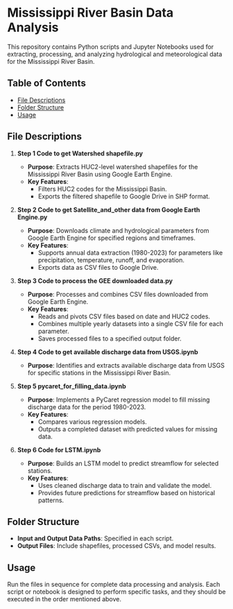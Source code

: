 # Mississippi River Basin Data Analysis

This repository contains Python scripts and Jupyter Notebooks used for extracting, processing, and analyzing hydrological and meteorological data for the Mississippi River Basin.

## Table of Contents
- [File Descriptions](#file-descriptions)
- [Folder Structure](#folder-structure)
- [Usage](#usage)

## File Descriptions

1. **Step 1 Code to get Watershed shapefile.py**
   - **Purpose**: Extracts HUC2-level watershed shapefiles for the Mississippi River Basin using Google Earth Engine.
   - **Key Features**:
     - Filters HUC2 codes for the Mississippi Basin.
     - Exports the filtered shapefile to Google Drive in SHP format.

2. **Step 2 Code to get Satellite_and_other data from Google Earth Engine.py**
   - **Purpose**: Downloads climate and hydrological parameters from Google Earth Engine for specified regions and timeframes.
   - **Key Features**:
     - Supports annual data extraction (1980-2023) for parameters like precipitation, temperature, runoff, and evaporation.
     - Exports data as CSV files to Google Drive.

3. **Step 3 Code to process the GEE downloaded data.py**
   - **Purpose**: Processes and combines CSV files downloaded from Google Earth Engine.
   - **Key Features**:
     - Reads and pivots CSV files based on date and HUC2 codes.
     - Combines multiple yearly datasets into a single CSV file for each parameter.
     - Saves processed files to a specified output folder.

4. **Step 4 Code to get available discharge data from USGS.ipynb**
   - **Purpose**: Identifies and extracts available discharge data from USGS for specific stations in the Mississippi River Basin.

5. **Step 5 pycaret_for_filling_data.ipynb**
   - **Purpose**: Implements a PyCaret regression model to fill missing discharge data for the period 1980-2023.
   - **Key Features**:
     - Compares various regression models.
     - Outputs a completed dataset with predicted values for missing data.

6. **Step 6 Code for LSTM.ipynb**
   - **Purpose**: Builds an LSTM model to predict streamflow for selected stations.
   - **Key Features**:
     - Uses cleaned discharge data to train and validate the model.
     - Provides future predictions for streamflow based on historical patterns.

## Folder Structure
- **Input and Output Data Paths**: Specified in each script.
- **Output Files**: Include shapefiles, processed CSVs, and model results.

## Usage
Run the files in sequence for complete data processing and analysis. Each script or notebook is designed to perform specific tasks, and they should be executed in the order mentioned above.
